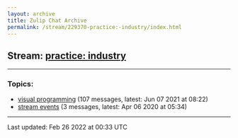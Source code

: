 ```yaml
---
layout: archive
title: Zulip Chat Archive
permalink: /stream/229370-practice:-industry/index.html
---
```


## Stream: [practice: industry](https://mattecapu.github.io/ct-zulip-archive/stream/229370-practice:-industry/index.html)
---

### Topics:

* [visual programming](topic/topic_visual.20programming.html) (107 messages, latest: Jun 07 2021 at 08:22)
* [stream events](topic/topic_stream.20events.html) (3 messages, latest: Apr 06 2020 at 05:34)

<hr><p>Last updated: Feb 26 2022 at 00:33 UTC</p>